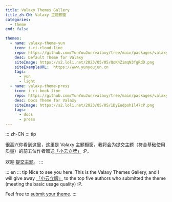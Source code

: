 ```yaml
---
title: Valaxy Themes Gallery
title_zh-CN: Valaxy 主题橱窗
categories:
  - theme
end: false

themes:
  - name: valaxy-theme-yun
    icon: i-ri-cloud-line
    repo: https://github.com/YunYouJun/valaxy/tree/main/packages/valaxy-theme-yun
    desc: Default Theme for Valaxy
    siteImage: https://s2.loli.net/2023/05/05/QoK4ZimqN3fgRdD.png
    siteExampleURL:  https://www.yunyoujun.cn
    tags:
      - yun
      - light
  - name: valaxy-theme-press
    icon: i-ri-book-line
    repo: https://github.com/YunYouJun/valaxy/tree/main/packages/valaxy-theme-press
    desc: Docs Theme for Valaxy
    siteImage: https://s2.loli.net/2023/05/05/1DyEudpohIl47cP.png
    tags:
      - docs
      - press
---
```

::: zh-CN
::: tip

很高兴你看到这里，这里是 Valaxy 主题橱窗，我将会为提交主题（符合基础使用质量）的前五位作者赠送[「小云立牌」](https://twitter.com/YunYouJun/status/1633116052174299137) :P。

欢迎 [提交主题](https://github.com/YunYouJun/valaxy/blob/main/docs/pages/themes/gallery.md)。
:::

::: en
::: tip
Nice to see you here. This is the Valaxy Themes Gallery, and I will give away [「小云立牌」](https://twitter.com/YunYouJun/status/1633116052174299137) to the top five authors who submitted the theme (meeting the basic usage quality) :P.

Feel free to [submit your theme](https://github.com/YunYouJun/valaxy/blob/main/docs/pages/themes/gallery.md).
:::

<ThemeGallery :themes="$frontmatter.themes" />
<br />
